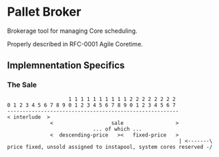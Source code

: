 # Pallet Broker

Brokerage tool for managing Core scheduling.

Properly described in RFC-0001 Agile Coretime.

## Implemnentation Specifics


### The Sale

```nocompile
					1 1 1 1 1 1 1 1 1 1 2 2 2 2 2 2 2 2
0 1 2 3 4 5 6 7 8 9 0 1 2 3 4 5 6 7 8 9 0 1 2 3 4 5 6 7
--------------------------------------------------------
< interlude  >
			  <                   sale                 >
							... of which ...
			  <  descending-price   ><   fixed-price   >
														| <-------\
price fixed, unsold assigned to instapool, system cores reserved -/
```
